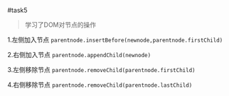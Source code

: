 #task5
>学习了DOM对节点的操作

1.左侧加入节点
`parentnode.insertBefore(newnode,parentnode.firstChild)`

2.右侧加入节点
`parentnode.appendChild(newnode)`

3.左侧移除节点
`parentnode.removeChild(parentnode.firstChild)`

4.右侧移除节点
`parentnode.removeChild(parentnode.lastChild)`

